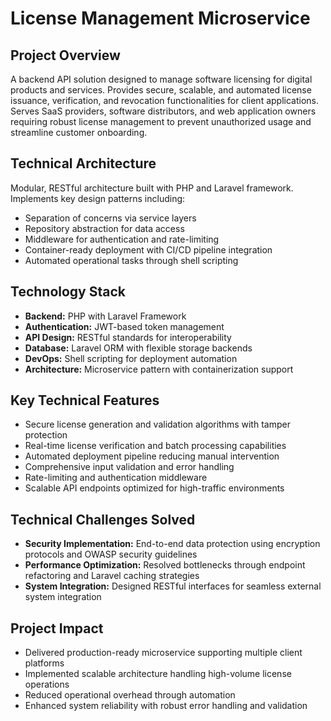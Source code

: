 # License Management Microservice

## Project Overview
A backend API solution designed to manage software licensing for digital products and services. Provides secure, scalable, and automated license issuance, verification, and revocation functionalities for client applications. Serves SaaS providers, software distributors, and web application owners requiring robust license management to prevent unauthorized usage and streamline customer onboarding.

## Technical Architecture
Modular, RESTful architecture built with PHP and Laravel framework. Implements key design patterns including:
- Separation of concerns via service layers
- Repository abstraction for data access
- Middleware for authentication and rate-limiting
- Container-ready deployment with CI/CD pipeline integration
- Automated operational tasks through shell scripting

## Technology Stack
- **Backend:** PHP with Laravel Framework
- **Authentication:** JWT-based token management
- **API Design:** RESTful standards for interoperability
- **Database:** Laravel ORM with flexible storage backends
- **DevOps:** Shell scripting for deployment automation
- **Architecture:** Microservice pattern with containerization support

## Key Technical Features
- Secure license generation and validation algorithms with tamper protection
- Real-time license verification and batch processing capabilities
- Automated deployment pipeline reducing manual intervention
- Comprehensive input validation and error handling
- Rate-limiting and authentication middleware
- Scalable API endpoints optimized for high-traffic environments

## Technical Challenges Solved
- **Security Implementation:** End-to-end data protection using encryption protocols and OWASP security guidelines
- **Performance Optimization:** Resolved bottlenecks through endpoint refactoring and Laravel caching strategies
- **System Integration:** Designed RESTful interfaces for seamless external system integration

## Project Impact
- Delivered production-ready microservice supporting multiple client platforms
- Implemented scalable architecture handling high-volume license operations
- Reduced operational overhead through automation
- Enhanced system reliability with robust error handling and validation
